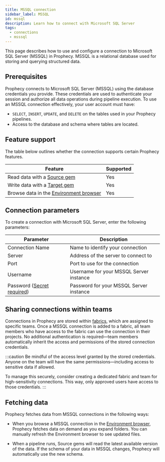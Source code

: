 ```yaml
---
title: MSSQL connection
sidebar_label: MSSQL
id: mssql
description: Learn how to connect with Microsoft SQL Server
tags:
  - connections
  - msssql
---
```


This page describes how to use and configure a connection to Microsoft SQL Server (MSSQL) in Prophecy. MSSQL is a relational database used for storing and querying structured data.

## Prerequisites

Prophecy connects to Microsoft SQL Server (MSSQL) using the database credentials you provide. These credentials are used to authenticate your session and authorize all data operations during pipeline execution. To use an MSSQL connection effectively, your user account must have:

- `SELECT`, `INSERT`, `UPDATE`, and `DELETE` on the tables used in your Prophecy pipelines.
- Access to the database and schema where tables are located.

## Feature support

The table below outlines whether the connection supports certain Prophecy features.

| Feature                                                                    | Supported |
| -------------------------------------------------------------------------- | --------- |
| Read data with a [Source gem](/analysts/mssql)                             | Yes       |
| Write data with a [Target gem](/analysts/mssql)                            | Yes       |
| Browse data in the [Environment browser](/analysts/project-editor#sidebar) | Yes       |

## Connection parameters

To create a connection with Microsoft SQL Server, enter the following parameters:

| Parameter                                                                | Description                             |
| ------------------------------------------------------------------------ | --------------------------------------- |
| Connection Name                                                          | Name to identify your connection        |
| Server                                                                   | Address of the server to connect to     |
| Port                                                                     | Port to use for the connection          |
| Username                                                                 | Username for your MSSQL Server instance |
| Password ([Secret required](docs/enterprise/fabrics/secrets/secrets.md)) | Password for your MSSQL Server instance |

## Sharing connections within teams

Connections in Prophecy are stored within [fabrics](docs/core/prophecy-fabrics/prophecy-fabrics.md), which are assigned to specific teams. Once a MSSQL connection is added to a fabric, all team members who have access to the fabric can use the connection in their projects. No additional authentication is required—team members automatically inherit the access and permissions of the stored connection credentials.

:::caution
Be mindful of the access level granted by the stored credentials. Anyone on the team will have the same permissions—including access to sensitive data if allowed.

To manage this securely, consider creating a dedicated fabric and team for high-sensitivity connections. This way, only approved users have access to those credentials.
:::

## Fetching data

Prophecy fetches data from MSSQL connections in the following ways:

- When you browse a MSSQL connection in the [Environment browser](/analysts/pipelines), Prophecy fetches data on demand as you expand folders. You can manually refresh the Environment browser to see updated files.

- When a pipeline runs, Source gems will read the latest available version of the data. If the schema of your data in MSSQL changes, Prophecy will automatically use the new schema.
